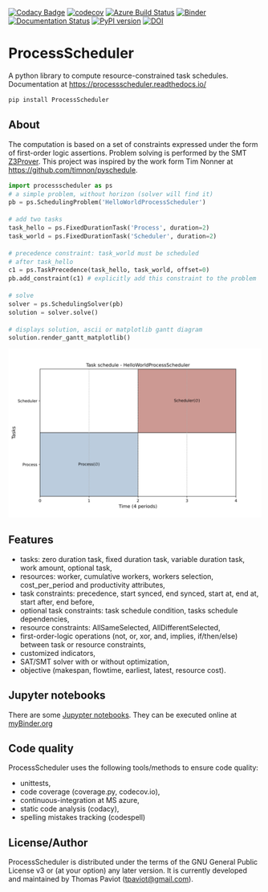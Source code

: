 [![Codacy Badge](https://app.codacy.com/project/badge/Grade/7221205f866145bfa4f18c08bd96e71f)](https://www.codacy.com/gh/tpaviot/ProcessScheduler/dashboard?utm_source=github.com&amp;utm_medium=referral&amp;utm_content=tpaviot/ProcessScheduler&amp;utm_campaign=Badge_Grade)
[![codecov](https://codecov.io/gh/tpaviot/ProcessScheduler/branch/master/graph/badge.svg?token=9HI1FPJUDL)](https://codecov.io/gh/tpaviot/ProcessScheduler)
[![Azure Build Status](https://dev.azure.com/tpaviot/ProcessScheduler/_apis/build/status/tpaviot.ProcessScheduler?branchName=master)](https://dev.azure.com/tpaviot/ProcessScheduler/_build?definitionId=9)
[![Binder](https://mybinder.org/badge_logo.svg)](https://mybinder.org/v2/gh/tpaviot/ProcessScheduler/HEAD?filepath=examples-notebooks)
[![Documentation Status](https://readthedocs.org/projects/processscheduler/badge/?version=latest)](https://processscheduler.readthedocs.io/en/latest/?badge=latest)
[![PyPI version](https://badge.fury.io/py/ProcessScheduler.svg)](https://badge.fury.io/py/ProcessScheduler)
[![DOI](https://zenodo.org/badge/DOI/10.5281/zenodo.4480745.svg)](https://doi.org/10.5281/zenodo.4480745)

# ProcessScheduler
A python library to compute resource-constrained task schedules. Documentation at https://processscheduler.readthedocs.io/

```bash
pip install ProcessScheduler
```

## About
The computation is based on a set of constraints expressed under the form of first-order logic assertions. Problem solving is performed by the SMT [Z3Prover](https://github.com/Z3Prover/z3). This project was inspired by the work form Tim Nonner at https://github.com/timnon/pyschedule.

```python
import processscheduler as ps
# a simple problem, without horizon (solver will find it)
pb = ps.SchedulingProblem('HelloWorldProcessScheduler')

# add two tasks
task_hello = ps.FixedDurationTask('Process', duration=2)
task_world = ps.FixedDurationTask('Scheduler', duration=2)

# precedence constraint: task_world must be scheduled
# after task_hello
c1 = ps.TaskPrecedence(task_hello, task_world, offset=0)
pb.add_constraint(c1) # explicitly add this constraint to the problem

# solve
solver = ps.SchedulingSolver(pb)
solution = solver.solve()

# displays solution, ascii or matplotlib gantt diagram
solution.render_gantt_matplotlib()
```

![png](examples-notebooks/pics/hello_world_gantt.svg)

## Features

*   tasks: zero duration task, fixed duration task, variable duration task, work amount, optional task,
*   resources: worker, cumulative workers, workers selection, cost_per_period and productivity attributes,
*   task constraints: precedence, start synced, end synced, start at, end at, start after, end before,
*   optional task constraints: task schedule condition, tasks schedule dependencies,
*   resource constraints: AllSameSelected, AllDifferentSelected,
*   first-order-logic operations (not, or, xor, and, implies, if/then/else) between task or resource constraints,
*   customized indicators,
*   SAT/SMT solver with or without optimization,
*   objective (makespan, flowtime, earliest, latest, resource cost).

## Jupyter notebooks

There are some [Jupypter notebooks](https://github.com/tpaviot/ProcessScheduler/tree/master/example-notebooks). They can be executed online at [myBinder.org](https://mybinder.org/v2/gh/tpaviot/ProcessScheduler/HEAD?filepath=example-notebooks)

## Code quality

ProcessScheduler uses the following tools/methods to ensure code quality:

*   unittests,
*   code coverage (coverage.py, codecov.io),
*   continuous-integration at MS azure,
*   static code analysis (codacy),
*   spelling mistakes tracking (codespell)

## License/Author

ProcessScheduler is distributed under the terms of the GNU General Public License v3 or (at your option) any later version. It is currently developed and maintained by Thomas Paviot (tpaviot@gmail.com).
